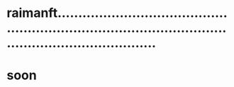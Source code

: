 # raimanft..................................................................................................................................
# soon
